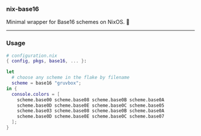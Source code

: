 ### nix-base16
Minimal wrapper for Base16 schemes on NixOS. 🎨

---

### Usage

```nix
# configuration.nix
{ config, pkgs, base16, ... }:

let
  # choose any scheme in the flake by filename
  scheme = base16 "gruvbox";
in {
  console.colors = [
    scheme.base00 scheme.base08 scheme.base0B scheme.base0A
    scheme.base0D scheme.base0E scheme.base0C scheme.base05
    scheme.base03 scheme.base08 scheme.base0B scheme.base0A
    scheme.base0D scheme.base0E scheme.base0C scheme.base07
  ];
}
```
